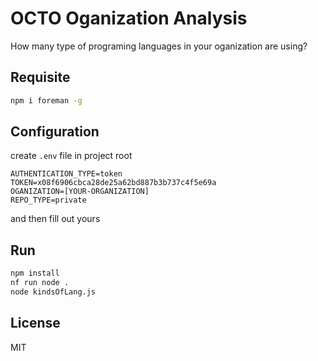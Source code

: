 # OCTO Oganization Analysis

How many type of programing languages in your oganization are using?

## Requisite

```bash
npm i foreman -g
```

## Configuration

create `.env` file in project root

```env
AUTHENTICATION_TYPE=token
TOKEN=x08f6906cbca28de25a62bd887b3b737c4f5e69a
OGANIZATION=[YOUR-ORGANIZATION]
REPO_TYPE=private
```

and then fill out yours

## Run

```bash
npm install
nf run node .
node kindsOfLang.js
```

## License

MIT